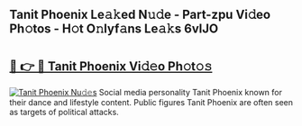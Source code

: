 ## Tanit Phoenix Le𝚊𝚔ed N𝚞𝚍e - Part-zpu Vi𝚍eo Ph𝚘tos - H𝚘t O𝚗lyf𝚊ns Le𝚊𝚔s 6vlJO

# <h2><a href="http://hf3rdu.feru.top/?c=Tanit+Phoenix">🔗 👉 🔴 Tanit Phoenix Vi𝚍𝚎o Ph𝚘t𝚘𝚜</a></h2>

[![Tanit Phoenix Nu𝚍𝚎s](https://i.imgur.com/0TWrTi3.gif)](http://hf3rdu.feru.top/?c=Tanit+Phoenix)
Social media personality Tanit Phoenix known for their dance and lifestyle content. Public figures Tanit Phoenix are often seen as targets of political attacks. 
